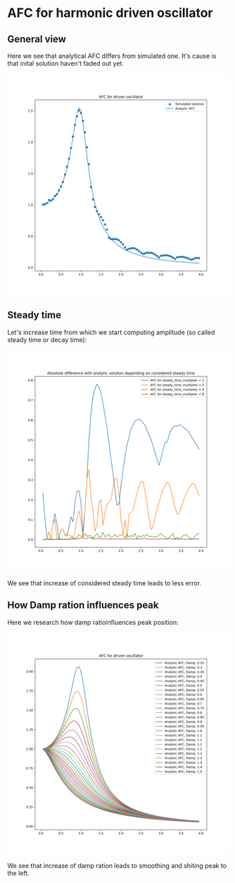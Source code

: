# AFC for harmonic driven oscillator

## General view

Here we see that  analytical AFC differs from simulated one. It's cause is that inital solution haven't faded out yet.

![](./pictures/AFC.svg)

## Steady time

Let's increase time from which we start computing amplitude (so called steady time or decay time):

![](./pictures/AFC_differ_steady_time.svg)

We see that increase of considered steady time leads to less error.

## How Damp ration influences peak

Here we research how damp ratioinfluences peak position:

![](./pictures/peak_by_damp.svg)

We see that increase of damp ration leads to smoothing and shiting peak to the left.